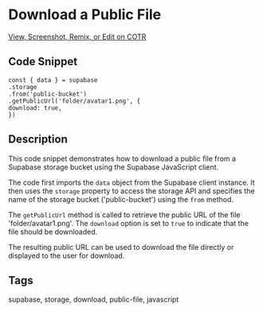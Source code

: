 # Download a Public File

  [View, Screenshot, Remix, or Edit on COTR](https://cotr.dev/snippet/401)
  
  ## Code Snippet
  ```
  const { data } = supabase
.storage
.from('public-bucket')
.getPublicUrl('folder/avatar1.png', {
  download: true,
})
  ```
  
  ## Description
  This code snippet demonstrates how to download a public file from a Supabase storage bucket using the Supabase JavaScript client.

The code first imports the `data` object from the Supabase client instance. It then uses the `storage` property to access the storage API and specifies the name of the storage bucket ('public-bucket') using the `from` method.

The `getPublicUrl` method is called to retrieve the public URL of the file 'folder/avatar1.png'. The `download` option is set to `true` to indicate that the file should be downloaded.

The resulting public URL can be used to download the file directly or displayed to the user for download.
  
  ## Tags
  supabase, storage, download, public-file, javascript
